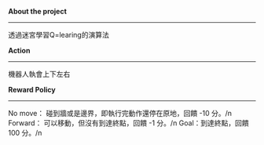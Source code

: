 **About the project**
_____________________
透過迷宮學習Q=learing的演算法

**Action**
_____________________
機器人執會上下左右

**Reward Policy**
_____________________
No move： 碰到牆或是邊界，即執行完動作還停在原地，回饋 -10 分。/n
Forward： 可以移動，但沒有到達終點，回饋 -1 分。/n
Goal：到達終點，回饋 100 分。/n
